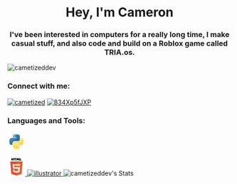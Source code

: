 <h1 align="center">Hey, I'm Cameron</h1>
<h3 align="center">I've been interested in computers for a really long time, I make casual stuff, and also code and build on a Roblox game called TRIA.os.</h3>

<p align="left"> <img src="https://komarev.com/ghpvc/?username=cametizeddev&label=Profile%20views&color=0e75b6&style=flat" alt="cametizeddev" /> </p>

<h3 align="left">Connect with me:</h3>
<p align="left">
<a href="https://www.youtube.com/@cametized" target="blank"><img align="center" src="https://raw.githubusercontent.com/rahuldkjain/github-profile-readme-generator/master/src/images/icons/Social/youtube.svg" alt="cametized" height="30" width="40" /></a>
<a href="https://discord.gg/834Xp5fJXP" target="blank"><img align="center" src="https://raw.githubusercontent.com/rahuldkjain/github-profile-readme-generator/master/src/images/icons/Social/discord.svg" alt="834Xp5fJXP" height="30" width="40" /></a>
</p>

<h3 align="left">Languages and Tools:</h3>
<a href="https://www.python.org" target="_blank" rel="noreferrer"> <img src="https://raw.githubusercontent.com/devicons/devicon/master/icons/python/python-original.svg" alt="python" width="40" height="40"/> </a> </p>
<p align="left"> <a href="https://www.w3.org/html/" target="_blank" rel="noreferrer"> <img src="https://raw.githubusercontent.com/devicons/devicon/master/icons/html5/html5-original-wordmark.svg" alt="html5" width="40" height="40"/> </a> <a href="https://www.adobe.com/products/illustrator.html#modal-hash" target="_blank" rel="noreferrer"> <img src="https://www.vectorlogo.zone/logos/adobe_illustrator/adobe_illustrator-icon.svg" alt="illustrator" width="40" height="40"/> </a> <a 

![cametizeddev's Stats](https://github-readme-stats.vercel.app/api?username=cametizeddev&theme=tokyonight&show_icons=true&hide_border=false&count_private=true)

